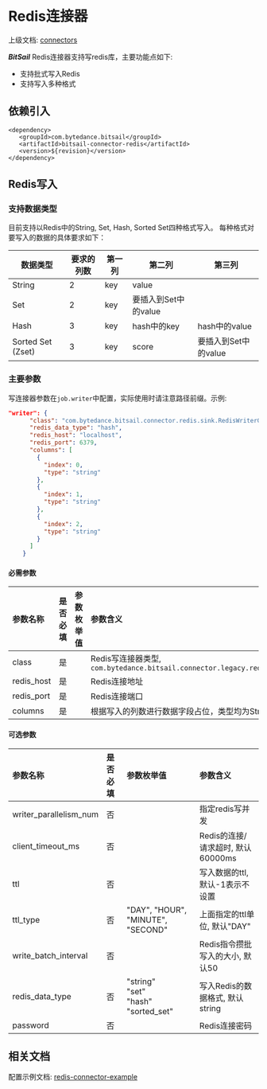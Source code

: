 # Redis连接器

上级文档: [connectors](../introduction_zh.md)

***BitSail*** Redis连接器支持写redis库，主要功能点如下:

- 支持批式写入Redis
- 支持写入多种格式


## 依赖引入

```text
<dependency>
   <groupId>com.bytedance.bitsail</groupId>
   <artifactId>bitsail-connector-redis</artifactId>
   <version>${revision}</version>
</dependency>
```

## Redis写入

### 支持数据类型

目前支持以Redis中的String, Set, Hash, Sorted Set四种格式写入。
每种格式对要写入的数据的具体要求如下：

| 数据类型          | 要求的列数 | 第一列 | 第二列               | 第三列               |
| ----------------- | ---------- | ------ | -------------------- | -------------------- |
| String            | 2          | key    | value                |                      |
| Set               | 2          | key    | 要插入到Set中的value |                      |
| Hash              | 3          | key    | hash中的key          | hash中的value        |
| Sorted Set (Zset) | 3          | key    | score                | 要插入到Set中的value |

### 主要参数

写连接器参数在`job.writer`中配置，实际使用时请注意路径前缀。示例:

```json
"writer": {
      "class": "com.bytedance.bitsail.connector.redis.sink.RedisWriterGenerator",
      "redis_data_type": "hash",
      "redis_host": "localhost",
      "redis_port": 6379,
      "columns": [
        {
          "index": 0,
          "type": "string"
        },
        {
          "index": 1,
          "type": "string"
        },
        {
          "index": 2,
          "type": "string"
        }
      ]
    }
```

#### 必需参数

| 参数名称   | 是否必填 | 参数枚举值 | 参数含义                                                     |
| :--------- | :------- | :--------- | :----------------------------------------------------------- |
| class      | 是       |            | Redis写连接器类型, `com.bytedance.bitsail.connector.legacy.redis.sink.RedisOutputFormat` |
| redis_host | 是       |            | Redis连接地址                                                |
| redis_port | 是       |            | Redis连接端口                                                |
| columns    | 是       |            | 根据写入的列数进行数据字段占位，类型均为String               |



#### 可选参数

| 参数名称               | 是否必填 | 参数枚举值                                     | 参数含义                          |
| :--------------------- | :------- | :--------------------------------------------- | :-------------------------------- |
| writer_parallelism_num | 否       |                                                | 指定redis写并发                   |
| client_timeout_ms      | 否       |                                                | Redis的连接/请求超时, 默认60000ms |
| ttl                    | 否       |                                                | 写入数据的ttl, 默认-1表示不设置   |
| ttl_type               | 否       | "DAY", "HOUR", "MINUTE", "SECOND"              | 上面指定的ttl单位, 默认"DAY"      |
| write_batch_interval   | 否       |                                                | Redis指令攒批写入的大小, 默认50   |
| redis_data_type        | 否       | "string"<br/>"set"<br/>"hash"<br/>"sorted_set" | 写入Redis的数据格式, 默认 string  |
| password               | 否       |                                                | Redis连接密码                     |


## 相关文档

配置示例文档: [redis-connector-example](./redis-v1-example_zh.md)